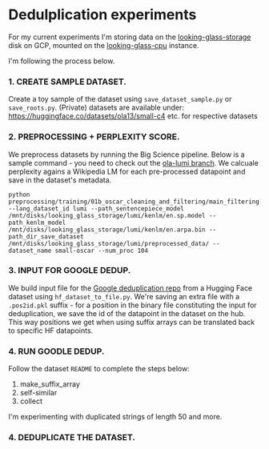 # Dedulplication experiments

For my current experiments I'm storing data on the [looking-glass-storage](https://console.cloud.google.com/compute/disksDetail/zones/europe-west1-b/disks/looking-glass-storage?project=huggingface-science-incubator) disk on GCP, mounted on the [looking-glass-cpu](https://console.cloud.google.com/compute/instancesDetail/zones/europe-west1-b/instances/looking-glass-cpu?project=huggingface-science-incubator) instance.

I'm following the process below.

### 1. CREATE SAMPLE DATASET.
Create a toy sample of the dataset using `save_dataset_sample.py` or `save_roots.py`. (Private) datasets are available under: https://huggingface.co/datasets/ola13/small-c4 etc. for respective datasets

### 2. PREPROCESSING + PERPLEXITY SCORE.
We preprocess datasets by running the Big Science pipeline. Below is a sample command - you need to check out the [ola-lumi branch](https://github.com/bigscience-workshop/data-preparation/tree/ola-lumi). We calcuale perplexity agains a Wikipedia LM for each pre-processed datapoint and save in the dataset's metadata.

```
python preprocessing/training/01b_oscar_cleaning_and_filtering/main_filtering.py  --lang_dataset_id lumi --path_sentencepiece_model /mnt/disks/looking_glass_storage/lumi/kenlm/en.sp.model --path_kenlm_model /mnt/disks/looking_glass_storage/lumi/kenlm/en.arpa.bin --path_dir_save_dataset /mnt/disks/looking_glass_storage/lumi/preprocessed_data/ --dataset_name small-oscar --num_proc 104
```

### 3. INPUT FOR GOOGLE DEDUP.
We build input file for the [Google deduplication repo](https://github.com/google-research/deduplicate-text-datasets#collecting-the-duplicates-together) from a Hugging Face dataset using `hf_dataset_to_file.py`. We're saving an extra file with a `.pos2id.pkl` suffix - for a position in the binary file constituting the input for deduplication, we save the id of the datapoint in the dataset on the hub. This way positions we get when using suffix arrays can be translated back to specific HF datapoints.

### 4. RUN GOODLE DEDUP.
Follow the dataset `README` to complete the steps below:
1. make_suffix_array
2. self-similar
3. collect

I'm experimenting with duplicated strings of length 50 and more.

### 4. DEDUPLICATE THE DATASET.